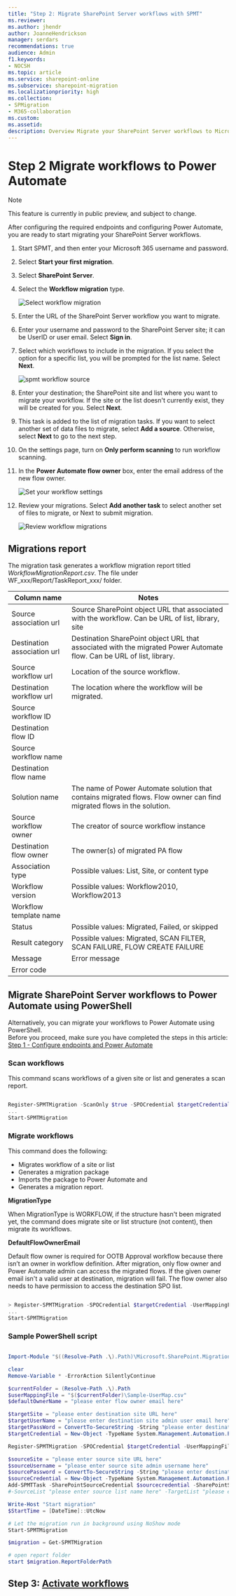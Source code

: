 ```yaml
---
title: "Step 2: Migrate SharePoint Server workflows with SPMT"
ms.reviewer:
ms.author: jhendr
author: JoanneHendrickson
manager: serdars
recommendations: true
audience: Admin
f1.keywords:
- NOCSH
ms.topic: article
ms.service: sharepoint-online
ms.subservice: sharepoint-migration
ms.localizationpriority: high
ms.collection:
- SPMigration
- M365-collaboration
ms.custom:
ms.assetid:
description: Overview Migrate your SharePoint Server workflows to Microsoft 365 using the SharePoint Migration Tool (SPMT)"
---
```

# Step 2 Migrate workflows to Power Automate

> [!NOTE]
> This feature is currently in public preview, and subject to change.

After configuring the required endpoints and configuring Power Automate, you are ready to start migrating your SharePoint Server workflows.

1. Start SPMT, and then enter your Microsoft 365 username and password.
2. Select **Start your first migration**.
3. Select **SharePoint Server**.
4. Select the **Workflow migration** type.

   ![Select workflow migration](media/spmt-workflow-select.png)

5. Enter the URL of the SharePoint Server workflow you want to migrate.
6. Enter your username and password to the SharePoint Server site; it can be UserID or user email. Select **Sign in**.
7. Select which workflows to include in the migration. If you select the option for a specific list, you will be prompted for the list name.  Select **Next**.

   ![spmt workflow source](media/spmt-workflow-select-source.png)

8. Enter your destination; the SharePoint site and list where you want to migrate your workflow.  If the site or the list doesn't currently exist, they will be created for you. Select **Next**.
9. This task is added to the list of migration tasks.  If you want to select another set of data files to migrate, select **Add a source**.  Otherwise, select **Next** to go to the next step.
10. On the settings page, turn on **Only perform scanning** to run workflow scanning.
11. In the **Power Automate flow owner** box, enter the email address of the new flow owner.

    ![Set your workflow settings](media/spmt-workflow-settings.png)

12. Review your migrations.  Select **Add another task** to select another set of files to migrate, or Next to submit migration.

    ![Review workflow migrations](media/spmt-workflow-review-workflow-migrations.png)

## Migrations report

The migration task generates a workflow migration report titled *WorkflowMigrationReport.csv*.  The file under WF_xxx/Report/TaskReport_xxx/ folder.

|Column name|Notes|
|---|---|
|Source association url|Source SharePoint object URL that associated with the workflow. Can be URL of list, library, site|
|Destination association url|Destination SharePoint object URL that associated with the migrated Power Automate flow. Can be URL of list, library.|
|Source workflow url|Location of the source workflow.|
|Destination workflow url|The location where the workflow will be migrated.|
|Source workflow ID||
|Destination flow ID||
|Source workflow name||
|Destination flow name||
|Solution name|The name of Power Automate solution that contains migrated flows. Flow owner can find migrated flows in the solution.|
|Source workflow owner|The creator of source workflow instance|
|Destination flow owner|The owner(s) of migrated PA flow|
|Association type|Possible values: List, Site, or content type|
|Workflow version|Possible values: Workflow2010, Workflow2013|
|Workflow template name||
|Status|Possible values: Migrated, Failed, or skipped|
|Result category|Possible values: Migrated, SCAN FILTER, SCAN FAILURE, FLOW CREATE FAILURE|
|Message|Error message|
|Error code||




## Migrate SharePoint Server workflows to Power Automate using PowerShell

Alternatively, you can migrate your workflows to Power Automate using PowerShell.  
Before you proceed, make sure you have completed the steps in this article: [Step 1 - Configure endpoints and Power Automate](spmt-workflow-step1.md)

### Scan workflows

This command scans workflows of a given site or list and generates a scan report. 

```powershell

Register-SPMTMigration -ScanOnly $true -SPOCredential $targetCredential -UserMappingFile $userMappingFile -MigrationType WORKFLOW -DefaultFlowOwnerEmail  $defaultOwnerName -Force
...
Start-SPMTMigration

```

### Migrate workflows

This command does the following:

-  Migrates workflow of a site or list
-  Generates a migration package
-  Imports the package to Power Automate and 
-  Generates a migration report. 

**MigrationType**

When MigrationType is WORKFLOW, if the structure hasn't been migrated yet, the command does migrate site or list structure (not content), then migrate its workflows.

**DefaultFlowOwnerEmail**

Default flow owner is required for OOTB Approval workflow because there isn’t an owner in workflow definition. After migration, only flow owner and Power Automate admin can access the migrated flows. If the given owner email isn't a valid user at destination, migration will fail. The flow owner also needs to have permission to access the destination SPO list.

```powershell

> Register-SPMTMigration -SPOCredential $targetCredential -UserMappingFile $userMappingFile -MigrationType WORKFLOW -DefaultFlowOwnerEmail $defaultOwnerName -Force
...
Start-SPMTMigration

```


### Sample PowerShell script

```powershell

Import-Module "$((Resolve-Path .\).Path)\Microsoft.SharePoint.MigrationTool.PowerShell.dll"

clear
Remove-Variable * -ErrorAction SilentlyContinue

$currentFolder = (Resolve-Path .\).Path
$userMappingFile = "$($currentFolder)\Sample-UserMap.csv"
$defaultOwnerName = "please enter flow owner email here"

$targetSite = "please enter destination site URL here"
$targetUserName = "please enter destination site admin user email here"
$targetPassWord = ConvertTo-SecureString -String "please enter destination user password here" -AsPlainText -Force 
$targetCredential = New-Object -TypeName System.Management.Automation.PSCredential -ArgumentList $targetUserName, $targetPassWord

Register-SPMTMigration -SPOCredential $targetCredential -UserMappingFile $userMappingFile -IgnoreUpdate -MigrationType WORKFLOW -DefaultFlowOwnerEmail $defaultOwnerName -Force

$sourceSite = "please enter source site URL here"
$sourceUsername = "please enter source site admin username here"
$sourcePassword = ConvertTo-SecureString -String "please enter destination user password here" -AsPlainText -Force
$sourceCredential = New-Object -TypeName System.Management.Automation.PSCredential -ArgumentList $sourceUsername, $sourcePassword
Add-SPMTTask -SharePointSourceCredential $sourcecredential -SharePointSourceSiteUrl $sourceSite -TargetSiteUrl $targetSite `
#-SourceList "please enter source list name here" -TargetList "please enter destination list name here"

Write-Host "Start migration"
$StartTime = [DateTime]::UtcNow

# Let the migration run in background using NoShow mode
Start-SPMTMigration

$migration = Get-SPMTMigration

# open report folder
start $migration.ReportFolderPath

```


## Step 3:  [Activate workflows](spmt-workflow-step3.md)
